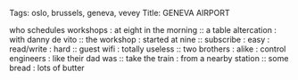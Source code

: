 Tags: oslo, brussels, geneva, vevey
Title: GENEVA AIRPORT
  
who schedules workshops : at eight in the morning :: a table altercation : with danny de vito :: the workshop : started at nine :: subscribe : easy : read/write : hard :: guest wifi : totally useless :: two brothers : alike : control engineers : like their dad was :: take the train : from a nearby station :: some bread : lots of butter
